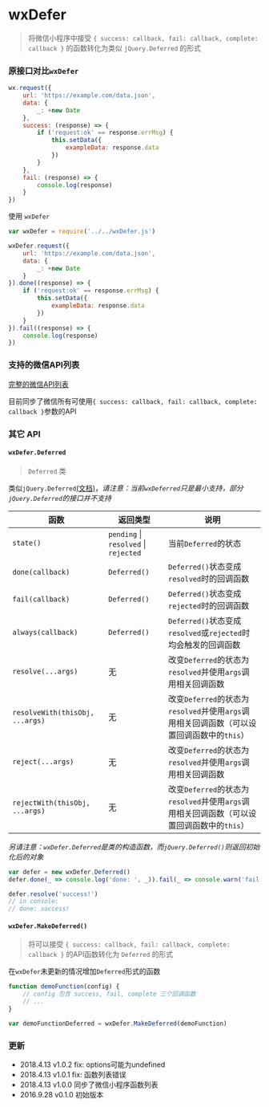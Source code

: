 # wxDefer
> 将微信小程序中接受 `{ success: callback, fail: callback, complete: callback }` 的函数转化为类似 `jQuery.Deferred` 的形式

### 原接口对比`wxDefer`

```js
wx.request({
    url: 'https://example.com/data.json',
    data: {
        _: +new Date
    },
    success: (response) => {
        if ('request:ok' == response.errMsg) {
            this.setData({
                exampleData: response.data
            })
        }
    },
    fail: (response) => {
        console.log(response)
    }
})
```
使用 `wxDefer`
```js
var wxDefer = require('../../wxDefer.js')

wxDefer.request({
    url: 'https://example.com/data.json',
    data: {
        _: +new Date
    }
}).done((response) => {
    if ('request:ok' == response.errMsg) {
        this.setData({
            exampleData: response.data
        })
    }
}).fail((response) => {
    console.log(response)
})
```

### 支持的微信API列表

[完整的微信API列表](https://mp.weixin.qq.com/debug/wxadoc/dev/api/)

目前同步了微信所有可使用`{ success: callback, fail: callback, complete: callback }`参数的API

### 其它 API

#### `wxDefer.Deferred`
> `Deferred` 类

类似`jQuery.Deferred`[(文档)](https://api.jquery.com/category/deferred-object/)，_请注意：当前`wxDeferred`只是最小支持，部分`jQuery.Deferred`的接口并不支持_

| 函数 | 返回类型 | 说明 | 
| --- | ------- | ---- |
| `state()` | `pending` \| `resolved` \| `rejected` | 当前`Deferred`的状态 |
| `done(callback)` | `Deferred()` | `Deferred()`状态变成`resolved`时的回调函数 |
| `fail(callback)` | `Deferred()` | `Deferred()`状态变成`rejected`时的回调函数 |
| `always(callback)` | `Deferred()` | `Deferred()`状态变成`resolved`或`rejected`时均会触发的回调函数 |
| `resolve(...args)` | 无 | 改变`Deferred`的状态为`resolved`并使用`args`调用相关回调函数 |
| `resolveWith(thisObj, ...args)` | 无 | 改变`Deferred`的状态为`resolved`并使用`args`调用相关回调函数（可以设置回调函数中的`this`） |
| `reject(...args)` | 无 | 改变`Deferred`的状态为`resolved`并使用`args`调用相关回调函数 |
| `rejectWith(thisObj, ...args)` | 无 | 改变`Deferred`的状态为`resolved`并使用`args`调用相关回调函数（可以设置回调函数中的`this`） |

_另请注意：`wxDefer.Deferred`是类的*构造函数*，而`jQuery.Deferred()`则返回初始化后的对象_

```js
var defer = new wxDefer.Deferred()
defer.done(_ => console.log('done: ', _)).fail(_ => console.warn('fail'))

defer.resolve('success!')
// in console:
// done: success!
```

#### `wxDefer.MakeDeferred()`
> 将可以接受 `{ success: callback, fail: callback, complete: callback }` 的API函数转化为 `Deferred` 的形式

在`wxDefer`未更新的情况增加`Deferred`形式的函数

```js
function demoFunction(config) {
    // config 包含 success, fail, complete 三个回调函数
    // ...
}

var demoFunctionDeferred = wxDefer.MakeDeferred(demoFunction)
```

### 更新

* 2018.4.13 v1.0.2 fix: options可能为undefined
* 2018.4.13 v1.0.1 fix: 函数列表错误
* 2018.4.13 v1.0.0 同步了微信小程序函数列表
* 2016.9.28 v0.1.0 初始版本
